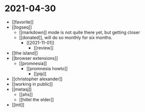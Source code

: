 # 2021-04-30

- [[favorite]]
- [[logseq]]
  - [[markdown]] mode is not quite there yet, but getting closer
  - [[donated]], will do so monthly for six months.
    - [[2021-11-01]]
      - [[review]]
- [[the island]]
- [[browser extensions]]
  - [[promnesia]]
    - [[promnesia howto]]
      - [[pip]]
- [[christopher alexander]]
- [[working in public]]
- [[metasj]]
  - [[ahs]]
  - [[hillel the elder]]
- [[init]]
